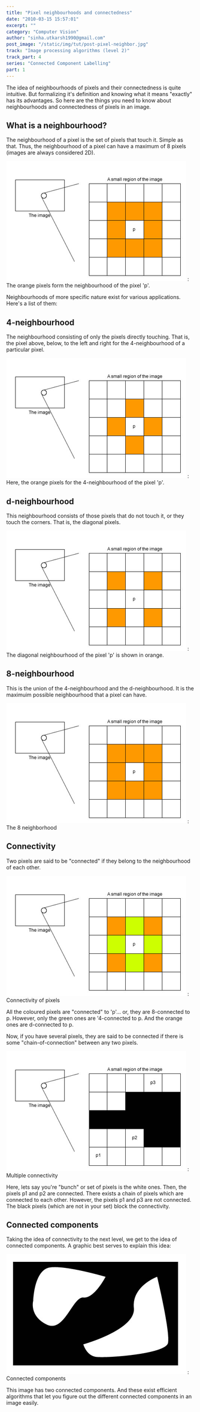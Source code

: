 ```yaml
---
title: "Pixel neighbourhoods and connectedness"
date: "2010-03-15 15:57:01"
excerpt: ""
category: "Computer Vision"
author: "sinha.utkarsh1990@gmail.com"
post_image: "/static/img/tut/post-pixel-neighbor.jpg"
track: "Image processing algorithms (level 2)"
track_part: 4
series: "Connected Component Labelling"
part: 1
---
```

The idea of neighbourhoods of pixels and their connectedness is quite intuitive. But formalizing it's definition and knowing what it means "exactly" has its advantages. So here are the things you need to know about neighbourhoods and connectedness of pixels in an image. 

## What is a neighbourhood?

The neighbourhood of a pixel is the set of pixels that touch it. Simple as that. Thus, the neighbourhood of a pixel can have a maximum of 8 pixels (images are always considered 2D).

![](/static/img/tut/neighbourhood.jpg)
: The orange pixels form the neighbourhood of the pixel 'p'.

Neighbourhoods of more specific nature exist for various applications. Here's a list of them: 

## 4-neighbourhood

The neighbourhood consisting of only the pixels directly touching. That is, the pixel above, below, to the left and right for the 4-neighbourhood of a particular pixel.

![](/static/img/tut/neighbourhood-4.jpg)
: Here, the orange pixels for the 4-neighbourhood of the pixel 'p'. 

## d-neighbourhood

This neighbourhood consists of those pixels that do not touch it, or they touch the corners. That is, the diagonal pixels.

![](/static/img/tut/neighbourhood-d.jpg)
: The diagonal neighbourhood of the pixel 'p' is shown in orange. 

## 8-neighbourhood

This is the union of the 4-neighbourhood and the d-neighbourhood. It is the maximuim possible neighbourhood that a pixel can have.

![](/static/img/tut/neighbourhood.jpg)
: The 8 neighborhood

## Connectivity

Two pixels are said to be "connected" if they belong to the neighbourhood of each other.

![](/static/img/tut/connectivity.jpg)
: Connectivity of pixels

All the coloured pixels are "connected" to 'p'... or, they are 8-connected to p. However, only the green ones are '4-connected to p. And the orange ones are d-connected to p.

Now, if you have several pixels, they are said to be connected if there is some "chain-of-connection" between any two pixels.

![](/static/img/tut/connectivity-multiple.jpg)
: Multiple connectivity

Here, lets say you're "bunch" or set of pixels is the white ones. Then, the pixels p1 and p2 are connected. There exists a chain of pixels which are connected to each other. However, the pixels p1 and p3 are not connected. The black pixels (which are not in your set) block the connectivity. 

## Connected components

Taking the idea of connectivity to the next level, we get to the idea of connected components. A graphic best serves to explain this idea:

![](/static/img/tut/connected-components.jpg)
: Connected components

This image has two connected components. And these exist efficient algorithms that let you figure out the different connected components in an image easily.
